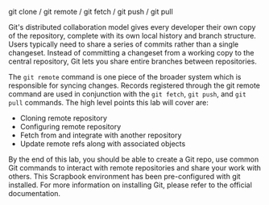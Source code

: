 git clone / git remote / git fetch / git push / git pull

Git's distributed collaboration model gives every developer their own copy of the repository, complete with its own 
local history and branch structure. Users typically need to share a series of commits rather than a single changeset. 
Instead of committing a changeset from a working copy to the central repository, Git lets you share entire branches 
between repositories.

The ```git remote``` command is one piece of the broader system which is responsible for syncing changes. Records 
registered through the git remote command are used in conjunction with the ```git fetch```, ```git push```, and 
```git pull``` commands. The high level points this lab will cover are:

* Cloning remote repository
* Configuring remote repository
* Fetch from and integrate with another repository
* Update remote refs along with associated objects

By the end of this lab, you should be able to create a Git repo, use common Git commands to interact with remote 
repositories and share your work with others. This Scrapbook environment has been pre-configured with git installed. 
For more information on installing Git, please refer to the official documentation.